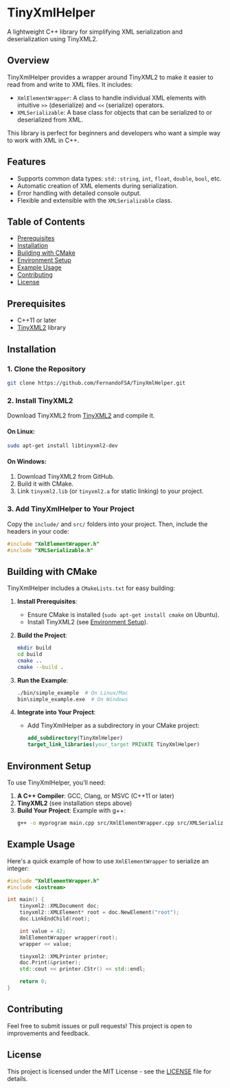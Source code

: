 # TinyXmlHelper
A lightweight C++ library for simplifying XML serialization and deserialization using TinyXML2.

## Overview
TinyXmlHelper provides a wrapper around TinyXML2 to make it easier to read from and write to XML files. It includes:
- `XmlElementWrapper`: A class to handle individual XML elements with intuitive `>>` (deserialize) and `<<` (serialize) operators.
- `XMLSerializable`: A base class for objects that can be serialized to or deserialized from XML.

This library is perfect for beginners and developers who want a simple way to work with XML in C++.

## Features
- Supports common data types: `std::string`, `int`, `float`, `double`, `bool`, etc.
- Automatic creation of XML elements during serialization.
- Error handling with detailed console output.
- Flexible and extensible with the `XMLSerializable` class.

## Table of Contents
- [Prerequisites](#prerequisites)
- [Installation](#installation)
- [Building with CMake](#building-with-cmake)
- [Environment Setup](#environment-setup)
- [Example Usage](#example-usage)
- [Contributing](#contributing)
- [License](#license)

## Prerequisites
- C++11 or later
- [TinyXML2](https://github.com/leethomason/tinyxml2) library

## Installation
### 1. Clone the Repository
```bash
git clone https://github.com/FernandoFSA/TinyXmlHelper.git
```

### 2. Install TinyXML2
Download TinyXML2 from [TinyXML2](https://github.com/leethomason/tinyxml2) and compile it.

#### On Linux:
```bash
sudo apt-get install libtinyxml2-dev
```

#### On Windows:
1. Download TinyXML2 from GitHub.
2. Build it with CMake.
3. Link `tinyxml2.lib` (or `tinyxml2.a` for static linking) to your project.

### 3. Add TinyXmlHelper to Your Project
Copy the `include/` and `src/` folders into your project. Then, include the headers in your code:
```cpp
#include "XmlElementWrapper.h"
#include "XMLSerializable.h"
```

## Building with CMake
TinyXmlHelper includes a `CMakeLists.txt` for easy building:

1. **Install Prerequisites**:
   - Ensure CMake is installed (`sudo apt-get install cmake` on Ubuntu).
   - Install TinyXML2 (see [Environment Setup](#environment-setup)).

2. **Build the Project**:
   ```bash
   mkdir build
   cd build
   cmake ..
   cmake --build .
   ```

3. **Run the Example**:
   ```bash
   ./bin/simple_example  # On Linux/Mac
   bin\simple_example.exe  # On Windows
   ```

4. **Integrate into Your Project**:
   - Add TinyXmlHelper as a subdirectory in your CMake project:
     ```cmake
     add_subdirectory(TinyXmlHelper)
     target_link_libraries(your_target PRIVATE TinyXmlHelper)
     ```

## Environment Setup
To use TinyXmlHelper, you’ll need:
1. **A C++ Compiler**: GCC, Clang, or MSVC (C++11 or later)
2. **TinyXML2** (see installation steps above)
3. **Build Your Project**:
   Example with g++:
   ```bash
   g++ -o myprogram main.cpp src/XmlElementWrapper.cpp src/XMLSerializable.cpp -ltinyxml2
   ```

## Example Usage
Here's a quick example of how to use `XmlElementWrapper` to serialize an integer:

```cpp
#include "XmlElementWrapper.h"
#include <iostream>

int main() {
    tinyxml2::XMLDocument doc;
    tinyxml2::XMLElement* root = doc.NewElement("root");
    doc.LinkEndChild(root);

    int value = 42;
    XmlElementWrapper wrapper(root);
    wrapper << value;

    tinyxml2::XMLPrinter printer;
    doc.Print(&printer);
    std::cout << printer.CStr() << std::endl;

    return 0;
}
```

## Contributing
Feel free to submit issues or pull requests! This project is open to improvements and feedback.

## License
This project is licensed under the MIT License - see the [LICENSE](LICENSE) file for details.
